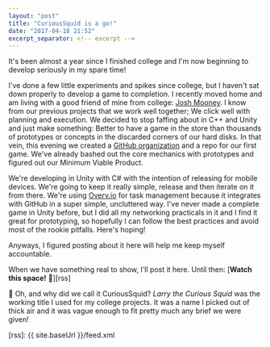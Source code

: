 ```yaml
---
layout: "post"
title: "CuriousSquid is a go!"
date: "2017-04-18 21:52"
excerpt_separator: <!-- excerpt -->
---
```

It's been almost a year since I finished college and I'm now beginning to develop seriously in my spare time!<!-- excerpt -->

I've done a few little experiments and spikes since college, but I haven't sat down properly to develop a game to completion. I recently moved home and am living with a good friend of mine from college: [Josh Mooney][joshmoo]. I know from our previous projects that we work well together; We click well with planning and execution. We decided to stop faffing about in C++ and Unity and just make something: Better to have a game in the store than thousands of prototypes or concepts in the discarded corners of our hard disks. In that vein, this evening we created a [GitHub organization][org-page] and a repo for our first game. We've already bashed out the core mechanics with prototypes and figured out our Minimum Viable Product.

We're developing in Unity with C# with the intention of releasing for mobile devices. We're going to keep it really simple, release and then iterate on it from there. We're using [Overv.io](http://overv.io) for task management because it integrates with GitHub in a super simple, uncluttered way. I've never made a complete game in Unity before, but I did all my networking practicals in it and I find it great for prototyping, so hopefully I can follow the best practices and avoid most of the rookie pitfalls. Here's hoping!

Anyways, I figured posting about it here will help me keep myself accountable.

When we have something real to show, I'll post it here. Until then: [**Watch this space!** :microscope:][rss]

:octopus: Oh, and why did we call it CuriousSquid? *Larry the Curious Squid* was the working title I used for my college projects. It was a name I picked out of thick air and it was vague enough to fit pretty much any brief we were given!

[org-page]: https://github.com/CuriousSquid
[joshmoo]: https://joshmooney.github.io/Polysite/
[rss]: {{ site.baseUrl }}/feed.xml
